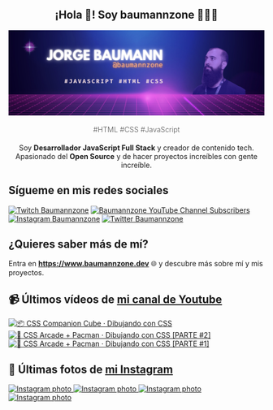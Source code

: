 <p align="center">
   <h2 align="center">¡Hola 👋! Soy baumannzone 👨🏻‍💻</h2>
   <img align="center" src="img/header.png" />
   <h4 align="center" style="font-weight: 300; color: #555;">#HTML #CSS #JavaScript</h4>
</p>

<p align="center" style="margin-bottom: 20px">Soy <strong>Desarrollador JavaScript Full Stack</strong> y creador de contenido tech.
<br/>
Apasionado del <strong>Open Source</strong> y de hacer proyectos increíbles con gente increíble.
</p>

## Sígueme en mis redes sociales

[![Twitch Baumannzone](https://img.shields.io/twitch/status/baumannzone?style=social)](https://twitch.tv/baumannzone)
[![Baumannzone YouTube Channel Subscribers](https://img.shields.io/youtube/channel/subscribers/UCTTj5ztXnGeDRPFVsBp7VMA?style=social)](https://youtube.com/rambitojs)
[![Instagram Baumannzone](https://img.shields.io/badge/Baumannzone--_.svg?label=Instagram&style=social&logo=instagram)](https://instagram.com/baumannzone)
[![Twitter Baumannzone](https://img.shields.io/twitter/follow/Baumannzone?label=Twitter&style=social)](https://twitter.com/baumannzone)

## ¿Quieres saber más de mí?

Entra en **https://www.baumannzone.dev** 🌐 y descubre más sobre mí y mis proyectos.

## 📹 Últimos vídeos de [mi canal de Youtube](https://youtube.com/rambitojs?sub_confirmation=1)


<a href='https://youtu.be/W6xwoSJahA0' target='_blank'>
  <img width='30%' src='https://img.youtube.com/vi/W6xwoSJahA0/mqdefault.jpg' alt='📦 CSS Companion Cube · Dibujando con CSS' />
</a>
<a href='https://youtu.be/9C3NXVXewH8' target='_blank'>
  <img width='30%' src='https://img.youtube.com/vi/9C3NXVXewH8/mqdefault.jpg' alt='👾 CSS Arcade + Pacman · Dibujando con CSS [PARTE #2]' />
</a>
<a href='https://youtu.be/2ahqLdgkSxA' target='_blank'>
  <img width='30%' src='https://img.youtube.com/vi/2ahqLdgkSxA/mqdefault.jpg' alt='👾 CSS Arcade + Pacman · Dibujando con CSS [PARTE #1]' />
</a>

## 📸 Últimas fotos de [mi Instagram](https://instagram.com/baumannzone)


<a href='https://instagram.com/p/C4OHq73tDeh' target='_blank'>
  <img width='20%' src='https://instagram.fevn6-5.fna.fbcdn.net/v/t51.29350-15/431705124_717469576905655_4705988856505292061_n.jpg?stp=dst-jpg_e35_s1080x1080&_nc_ht=instagram.fevn6-5.fna.fbcdn.net&_nc_cat=107&_nc_ohc=NGrEk3OZPHEAX-IJ0wd&edm=APU89FABAAAA&ccb=7-5&ig_cache_key=MzMxODYyMzcxMjI0NzU2MDA5Nw%3D%3D.2-ccb7-5&oh=00_AfBhBeAyvYUzsWcmtK8fCCwI-mk-hGS9SiQqbv5MCSz-rg&oe=65EFD05A&_nc_sid=bc0c2c' alt='Instagram photo' />
</a>
<a href='https://instagram.com/p/C4KweolN6dc' target='_blank'>
  <img width='20%' src='https://instagram.fevn6-2.fna.fbcdn.net/v/t51.29350-15/431756917_1178309220209397_2018929003959921386_n.jpg?stp=dst-jpg_e35_s1080x1080&_nc_ht=instagram.fevn6-2.fna.fbcdn.net&_nc_cat=109&_nc_ohc=uhoe4cRJT7oAX84IKdV&edm=APU89FABAAAA&ccb=7-5&ig_cache_key=MzMxNzY3NzI4NjkwMjcwMzk2NA%3D%3D.2-ccb7-5&oh=00_AfA1OSTTA2LvWjU04N9CD6jUe2mLZ-oqHRx0stdVo9WljQ&oe=65EF58B3&_nc_sid=bc0c2c' alt='Instagram photo' />
</a>
<a href='https://instagram.com/p/C4G-xkyNOr-' target='_blank'>
  <img width='20%' src='https://instagram.fevn6-2.fna.fbcdn.net/v/t51.29350-15/431309481_3703533199924070_3038661986011944661_n.jpg?stp=dst-jpg_e35_p1080x1080_sh0.08&_nc_ht=instagram.fevn6-2.fna.fbcdn.net&_nc_cat=102&_nc_ohc=x46rIBrjiPoAX8-9sw3&edm=APU89FABAAAA&ccb=7-5&oh=00_AfCC18FVImEoqggTP0jcVh0YKSCY9dTecPBW1S_iKEA8cQ&oe=65EC7920&_nc_sid=bc0c2c' alt='Instagram photo' />
</a>
<a href='https://instagram.com/p/C35kiFWtXa5' target='_blank'>
  <img width='20%' src='https://instagram.fevn6-4.fna.fbcdn.net/v/t51.29350-15/431687936_232388246620511_2037523429496362403_n.jpg?stp=dst-jpg_e35_p1080x1080_sh0.08&_nc_ht=instagram.fevn6-4.fna.fbcdn.net&_nc_cat=111&_nc_ohc=T7dk5dIV3f8AX_sbYoE&edm=APU89FABAAAA&ccb=7-5&oh=00_AfA7mur0GjYPb1VmWzcaxQCRUjEr5r8xuu_IfaBKG8JstQ&oe=65ECC80C&_nc_sid=bc0c2c' alt='Instagram photo' />
</a>
